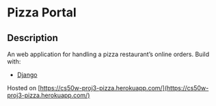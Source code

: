 # Pizza Portal

## Description
An web application for handling a pizza restaurant’s online orders.
Build with:
* [Django](https://www.djangoproject.com/)


Hosted on [https://cs50w-proj3-pizza.herokuapp.com/](https://cs50w-proj3-pizza.herokuapp.com/)
